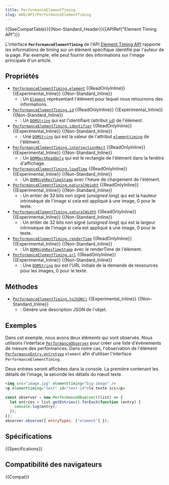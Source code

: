 ```yaml
---
title: PerformanceElementTiming
slug: Web/API/PerformanceElementTiming
---
```


{{SeeCompatTable}}{{Non-Standard_Header}}{{APIRef("Element Timing API")}}

L'interface **`PerformanceElementTiming`** de l'API [Element Timing API](/fr/docs/Web/API/Element_timing_API) rapporte les informations de timing sur un élément spécifique identifié par l'auteur de la page. Par exemple, elle peut fournir des informations sur l'image principale d'un article.

## Propriétés

- [`PerformanceElementTiming.element`](/fr/docs/Web/API/PerformanceElementTiming/element) {{ReadOnlyInline}} {{Experimental_Inline}} {{Non-Standard_Inline}}
  - : Un [`Element`](/fr/docs/Web/API/Element) représentant l'élément pour lequel nous retournons des informations.
- [`PerformanceElementTiming.id`](/fr/docs/Web/API/PerformanceElementTiming/id) {{ReadOnlyInline}} {{Experimental_Inline}} {{Non-Standard_Inline}}
  - : Un [`DOMString`](/fr/docs/Web/API/DOMString) qui est l'identifiant (attribut [`id`](/fr/docs/Web/HTML/Global_attributes#attr-id)) de l'élément.
- [`PerformanceElementTiming.identifier`](/fr/docs/Web/API/PerformanceElementTiming/identifier) {{ReadOnlyInline}} {{Experimental_Inline}} {{Non-Standard_Inline}}
  - : Une [`DOMString`](/fr/docs/Web/API/DOMString) qui est la valeur de l'attribut [`elementtiming`](/fr/docs/Web/HTML/Attributes/elementtiming) de l'élément.
- [`PerformanceElementTiming.intersectionRect`](/fr/docs/Web/API/PerformanceElementTiming/intersectionRect) {{ReadOnlyInline}} {{Experimental_Inline}} {{Non-Standard_Inline}}
  - : Un [`DOMRectReadOnly`](/fr/docs/Web/API/DOMRectReadOnly) qui est le rectangle de l'élément dans la fenêtre d'affichage.
- [`PerformanceElementTiming.loadTime`](/fr/docs/Web/API/PerformanceElementTiming/loadTime) {{ReadOnlyInline}} {{Experimental_Inline}} {{Non-Standard_Inline}}
  - : Un [`DOMHighResTimeStamp`](/fr/docs/Web/API/DOMHighResTimeStamp) avec l'heure de chargement de l'élément.
- [`PerformanceElementTiming.naturalHeight`](/fr/docs/Web/API/PerformanceElementTiming/naturalHeight) {{ReadOnlyInline}} {{Experimental_Inline}} {{Non-Standard_Inline}}
  - : Un entier de 32 bits non signé (_unsigned long_) qui est la hauteur intrinsèque de l'image si cela est appliqué à une image, 0 pour le texte.
- [`PerformanceElementTiming.naturalWidth`](/fr/docs/Web/API/PerformanceElementTiming/naturalWidth) {{ReadOnlyInline}} {{Experimental_Inline}} {{Non-Standard_Inline}}
  - : Un entier de 32 bits non signé (_unsigned long_) qui est la largeur intrinsèque de l'image si cela est appliqué à une image, 0 pour le texte.
- [`PerformanceElementTiming.renderTime`](/fr/docs/Web/API/PerformanceElementTiming/renderTime) {{ReadOnlyInline}} {{Experimental_Inline}} {{Non-Standard_Inline}}
  - : Un [`DOMHighResTimeStamp`](/fr/docs/Web/API/DOMHighResTimeStamp) avec le renderTime de l'élément.
- [`PerformanceElementTiming.url`](/fr/docs/Web/API/PerformanceElementTiming/url) {{ReadOnlyInline}} {{Experimental_Inline}} {{Non-Standard_Inline}}
  - : Une [`DOMString`](/fr/docs/Web/API/DOMString) qui est l'URL initiale de la demande de ressources pour les images, 0 pour le texte.

## Méthodes

- [`PerformanceElementTiming.toJSON()`](/fr/docs/Web/API/PerformanceElementTiming/toJSON) {{Experimental_Inline}} {{Non-Standard_Inline}}
  - : Génère une description JSON de l'objet.

## Exemples

Dans cet exemple, nous avons deux éléments qui sont observés. Nous utilisons l'interface [`PerformanceObserver`](/fr/docs/Web/API/PerformanceObserver) pour créer une liste d'événements de mesure des performances. Dans notre cas, l'observation de l'élément [`PerformanceEntry.entrytype`](/fr/docs/Web/API/PerformanceEntry/entryType) `element` afin d'utiliser l'interface `PerformanceElementTiming`.

Deux entrées seront affichées dans la console. La première contenant les détails de l'image, la seconde les détails du nœud texte.

```html
<img src="image.jpg" elementtiming="big-image" />
<p elementtiming="text" id="text-id">le texte ici</p>
```

```js
const observer = new PerformanceObserver((list) => {
  let entries = list.getEntries().forEach(function (entry) {
    console.log(entry);
  });
});
observer.observe({ entryTypes: ["element"] });
```

## Spécifications

{{Specifications}}

## Compatibilité des navigateurs

{{Compat}}
